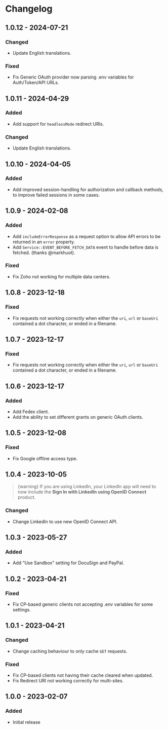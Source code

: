 # Changelog

## 1.0.12 - 2024-07-21

### Changed
- Update English translations.

### Fixed
- Fix Generic OAuth provider now parsing .env variables for Auth/Token/API URLs.

## 1.0.11 - 2024-04-29

### Added
- Add support for `headlessMode` redirect URIs.

### Changed
- Update English translations.

## 1.0.10 - 2024-04-05

### Added
- Add improved session-handling for authorization and callback methods, to improve failed sessions in some cases.

## 1.0.9 - 2024-02-08

### Added
- Add `includeErrorResponse` as a request option to allow API errors to be returned in an `error` property.
- Add `Service::EVENT_BEFORE_FETCH_DATA` event to handle before data is fetched. (thanks @markhuot).

### Fixed
- Fix Zoho not working for multiple data centers.

## 1.0.8 - 2023-12-18

### Fixed
- Fix requests not working correctly when either the `uri`, `url` or `baseUri` contained a dot character, or ended in a filename.

## 1.0.7 - 2023-12-17

### Fixed
- Fix requests not working correctly when either the `uri`, `url` or `baseUri` contained a dot character, or ended in a filename.

## 1.0.6 - 2023-12-17

### Added
- Add Fedex client.
- Add the ability to set different grants on generic OAuth clients.

## 1.0.5 - 2023-12-08

### Fixed
- Fix Google offline access type.

## 1.0.4 - 2023-10-05
> {warning} If you are using LinkedIn, your LinkedIn app will need to now include the **Sign In with LinkedIn using OpenID Connect** product.

### Changed
- Change LinkedIn to use new OpenID Connect API.

## 1.0.3 - 2023-05-27

### Added
- Add “Use Sandbox” setting for DocuSign and PayPal.

## 1.0.2 - 2023-04-21

### Fixed
- Fix CP-based generic clients not accepting .env variables for some settings.

## 1.0.1 - 2023-04-21

### Changed
- Change caching behaviour to only cache `GET` requests.

### Fixed
- Fix CP-based clients not having their cache cleared when updated.
- Fix Redirect URI not working correctly for multi-sites.

## 1.0.0 - 2023-02-07

### Added
- Initial release
